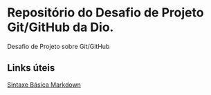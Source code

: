# Repositório do Desafio de Projeto Git/GitHub da Dio.
Desafio de Projeto sobre Git/GitHub
## Links úteis
[Sintaxe Básica Markdown](https://www.markdownguide.org/)
